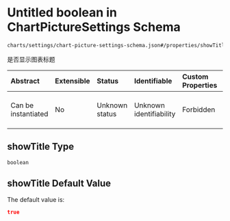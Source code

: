 # Untitled boolean in ChartPictureSettings Schema

```txt
charts/settings/chart-picture-settings-schema.json#/properties/showTitle
```

是否显示图表标题

| Abstract            | Extensible | Status         | Identifiable            | Custom Properties | Additional Properties | Access Restrictions | Defined In                                                                                                               |
| :------------------ | :--------- | :------------- | :---------------------- | :---------------- | :-------------------- | :------------------ | :----------------------------------------------------------------------------------------------------------------------- |
| Can be instantiated | No         | Unknown status | Unknown identifiability | Forbidden         | Allowed               | none                | [chart-picture-settings-schema.json\*](../out/charts/settings/chart-picture-settings-schema.json "open original schema") |

## showTitle Type

`boolean`

## showTitle Default Value

The default value is:

```json
true
```
